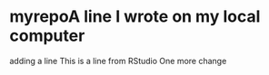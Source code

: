 # myrepoA line I wrote on my local computer
adding a line
This is a line from RStudio
One more change